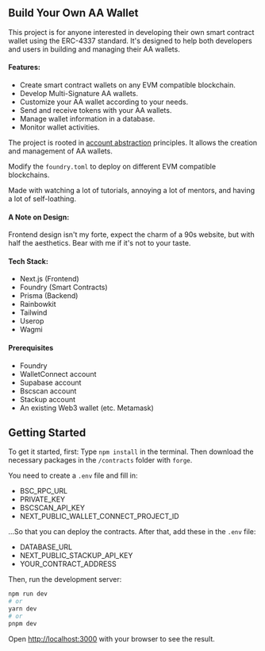 ## Build Your Own AA Wallet

This project is for anyone interested in developing their own smart contract wallet using the ERC-4337 standard. It's designed to help both developers and users in building and managing their AA wallets.

#### Features:
- Create smart contract wallets on any EVM compatible blockchain.
- Develop Multi-Signature AA wallets.
- Customize your AA wallet according to your needs.
- Send and receive tokens with your AA wallets.
- Manage wallet information in a database.
- Monitor wallet activities.

The project is rooted in [account abstraction](https://ethereum.org/roadmap/account-abstraction) principles. It allows the creation and management of AA wallets.

Modify the `foundry.toml` to deploy on different EVM compatible blockchains.

Made with watching a lot of tutorials, annoying a lot of mentors, and having a lot of self-loathing.

#### A Note on Design:
Frontend design isn't my forte, expect the charm of a 90s website, but with half the aesthetics. Bear with me if it's not to your taste.

#### Tech Stack:
- Next.js (Frontend)
- Foundry (Smart Contracts)
- Prisma (Backend)
- Rainbowkit
- Tailwind
- Userop
- Wagmi

#### Prerequisites
- Foundry
- WalletConnect account
- Supabase account
- Bscscan account
- Stackup account
- An existing Web3 wallet (etc. Metamask)

## Getting Started

To get it started, first:
Type `npm install` in the terminal. Then download the necessary packages in the `/contracts` folder with `forge`.

You need to create a `.env` file and fill in:
- BSC_RPC_URL
- PRIVATE_KEY
- BSCSCAN_API_KEY
- NEXT_PUBLIC_WALLET_CONNECT_PROJECT_ID

...So that you can deploy the contracts. After that, add these in the `.env` file:

- DATABASE_URL
- NEXT_PUBLIC_STACKUP_API_KEY
- YOUR_CONTRACT_ADDRESS


Then, run the development server:

```bash
npm run dev
# or
yarn dev
# or
pnpm dev
```

Open [http://localhost:3000](http://localhost:3000) with your browser to see the result.
